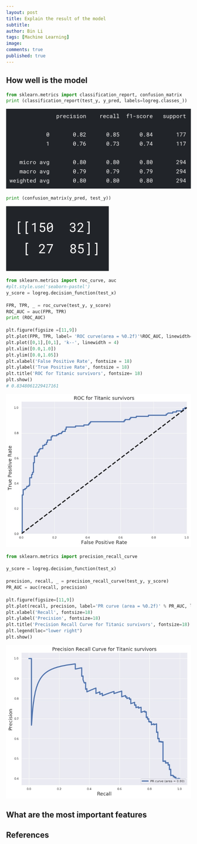 ```yaml
---
layout: post
title: Explain the result of the model
subtitle:
author: Bin Li
tags: [Machine Learning]
image: 
comments: true
published: true
---
```


## How well is the model
```python
from sklearn.metrics import classification_report, confusion_matrix
print (classification_report(test_y, y_pred, labels=logreg.classes_))
```

![-w582](/img/media/15498479724423.jpg)

```python
print (confusion_matrix(y_pred, test_y))
```
![-w140](/img/media/15498480028339.jpg)

```python
from sklearn.metrics import roc_curve, auc
#plt.style.use('seaborn-pastel')
y_score = logreg.decision_function(test_x)

FPR, TPR, _ = roc_curve(test_y, y_score)
ROC_AUC = auc(FPR, TPR)
print (ROC_AUC)

plt.figure(figsize =[11,9])
plt.plot(FPR, TPR, label= 'ROC curve(area = %0.2f)'%ROC_AUC, linewidth= 4)
plt.plot([0,1],[0,1], 'k--', linewidth = 4)
plt.xlim([0.0,1.0])
plt.ylim([0.0,1.05])
plt.xlabel('False Positive Rate', fontsize = 18)
plt.ylabel('True Positive Rate', fontsize = 18)
plt.title('ROC for Titanic survivors', fontsize= 18)
plt.show()
# 0.8348061229417161
```
![](/img/media/15498561330134.jpg)

```python
from sklearn.metrics import precision_recall_curve

y_score = logreg.decision_function(test_x)

precision, recall, _ = precision_recall_curve(test_y, y_score)
PR_AUC = auc(recall, precision)

plt.figure(figsize=[11,9])
plt.plot(recall, precision, label='PR curve (area = %0.2f)' % PR_AUC, linewidth=4)
plt.xlabel('Recall', fontsize=18)
plt.ylabel('Precision', fontsize=18)
plt.title('Precision Recall Curve for Titanic survivors', fontsize=18)
plt.legend(loc="lower right")
plt.show()
```
![](/img/media/15498561757427.jpg)


## What are the most important features


## References


